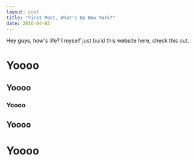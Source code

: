 ```yaml
---
layout: post
title: "First Post, What's Up New York?"
date: 2016-04-03
---
```


Hey guys, how's life? I myself just build this website here, check this out.

# Yoooo
## Yoooo
### Yoooo
## Yoooo
# Yoooo
